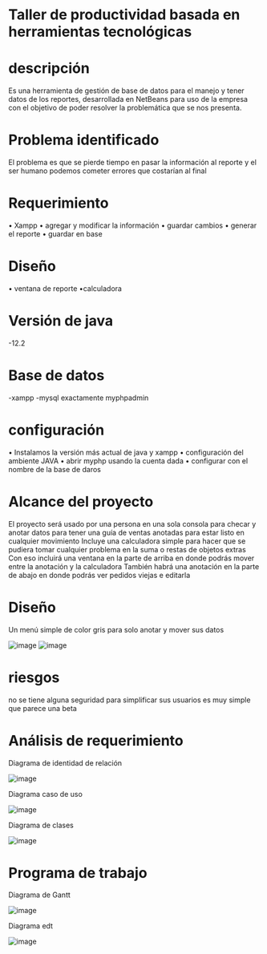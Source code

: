 # Taller de productividad basada en herramientas tecnológicas

# descripción
Es una herramienta de gestión de base de datos para el manejo y tener datos de los reportes, desarrollada en NetBeans para uso de la empresa con el objetivo de poder resolver la problemática que se nos presenta.
#  Problema identificado
El problema es que se pierde tiempo en pasar la información al reporte y el ser humano podemos cometer errores que costarían al final 
# Requerimiento
•	Xampp 
•	agregar y modificar la información
•	guardar cambios
•	generar el reporte
•	guardar en base
# Diseño
• ventana de reporte
•calculadora
 # Versión de java
-12.2
# Base de datos
-xampp
-mysql exactamente myphpadmin
# configuración
•	Instalamos la versión más actual de java y xampp 
•	configuración del ambiente JAVA
•	abrir myphp usando la cuenta dada
•	configurar con el nombre de la base de daros 
# Alcance del proyecto
El proyecto será usado por una persona en una sola consola para checar y anotar datos para tener una guía de ventas anotadas para estar listo en cualquier movimiento 
Incluye una calculadora simple para hacer que se pudiera tomar cualquier problema en la suma o restas de objetos extras
Con eso incluirá una ventana en la parte de arriba en donde podrás mover entre la anotación y la calculadora 
También habrá una anotación en la parte de abajo en donde podrás ver pedidos viejas e editarla
# Diseño
Un menú simple de color gris para solo anotar y mover sus datos 

![image](https://user-images.githubusercontent.com/78989878/116907135-ca5ff680-ac06-11eb-9fdb-4697caf87f26.png)
![image](https://user-images.githubusercontent.com/78989878/116907146-ce8c1400-ac06-11eb-857f-e374603ce99b.png)
# riesgos
no se tiene alguna seguridad para simplificar sus usuarios 
es muy simple que parece una beta 
# Análisis de requerimiento 
Diagrama de identidad de relación 

![image](https://user-images.githubusercontent.com/78989878/116907227-ed8aa600-ac06-11eb-8c14-d12bed826ea3.png)

Diagrama caso de uso

![image](https://user-images.githubusercontent.com/78989878/116907287-0004df80-ac07-11eb-950b-da5524996636.png)

Diagrama de clases

![image](https://user-images.githubusercontent.com/78989878/116907313-098e4780-ac07-11eb-857f-e8df3118cb7d.png)
# Programa de trabajo
Diagrama de Gantt

![image](https://user-images.githubusercontent.com/78989878/116907542-55d98780-ac07-11eb-8518-79e2fa8ac3fa.png)

Diagrama edt

![image](https://user-images.githubusercontent.com/78989878/116907574-5ffb8600-ac07-11eb-8734-ceb282916cc2.png)

